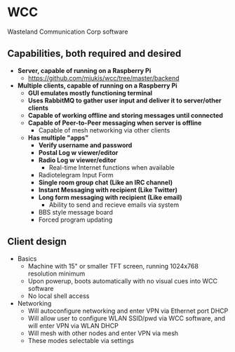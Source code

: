 WCC  
===  
  
Wasteland Communication Corp software  
  
Capabilities, both __required__ and desired 
-----
*   __Server, capable of running on a Raspberry Pi__
    *   https://github.com/mjukis/wcc/tree/master/backend
*   __Multiple clients, capable of running on a Raspberry Pi__
    *   __GUI emulates mostly functioning terminal__
    *   __Uses RabbitMQ to gather user input and deliver it to server/other clients__
    *   __Capable of working offline and storing messages until connected__
    *   __Capable of Peer-to-Peer messaging when server is offline__
        *   Capable of mesh networking via other clients
    *   __Has multiple "apps"__
        *   __Verify username and password__
        *   __Postal Log w viewer/editor__
        *   __Radio Log w viewer/editor__
            *   Real-time Internet functions when available
        *   Radiotelegram Input Form
        *   __Single room group chat (Like an IRC channel)__
        *   __Instant Messaging with recipient (Like Twitter)__
        *   __Long form messaging with recipient (Like email)__
            *   Ability to send and recieve emails via system
        *   BBS style message board   
        *   Forced program updating

Client design
-----
*   Basics
    *   Machine with 15" or smaller TFT screen, running 1024x768 resolution minimum
    *   Upon powerup, boots automatically with no visual cues into WCC software
    *   No local shell access
*   Networking
    *   Will autoconfigure networking and enter VPN via Ethernet port DHCP
    *   Will allow user to configure WLAN SSID/pwd via WCC software, and will enter VPN via WLAN DHCP
    *   Will mesh with other nodes and enter VPN via mesh
    *   These modes selectable via settings

